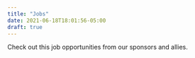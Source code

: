 ```yaml
---
title: "Jobs"
date: 2021-06-18T18:01:56-05:00
draft: true
---
```


Check out this job opportunities from our sponsors and allies.